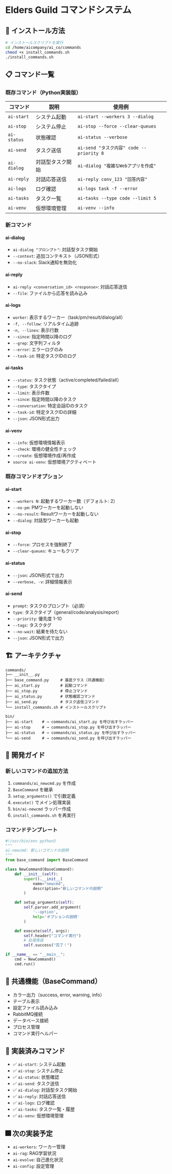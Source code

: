 # Elders Guild コマンドシステム

## 🚀 インストール方法

```bash
# インストールスクリプトを実行
cd /home/aicompany/ai_co/commands
chmod +x install_commands.sh
./install_commands.sh
```

## 📋 コマンド一覧

### 既存コマンド（Python実装版）

| コマンド | 説明 | 使用例 |
|---------|------|--------|
| `ai-start` | システム起動 | `ai-start --workers 3 --dialog` |
| `ai-stop` | システム停止 | `ai-stop --force --clear-queues` |
| `ai-status` | 状態確認 | `ai-status --verbose` |
| `ai-send` | タスク送信 | `ai-send "タスク内容" code --priority 8` |
| `ai-dialog` | 対話型タスク開始 | `ai-dialog "複雑なWebアプリを作成"` |
| `ai-reply` | 対話応答送信 | `ai-reply conv_123 "回答内容"` |
| `ai-logs` | ログ確認 | `ai-logs task -f --error` |
| `ai-tasks` | タスク一覧 | `ai-tasks --type code --limit 5` |
| `ai-venv` | 仮想環境管理 | `ai-venv --info` |

### 新コマンド

#### ai-dialog
- `ai-dialog "プロンプト"`: 対話型タスク開始
- `--context`: 追加コンテキスト（JSON形式）
- `--no-slack`: Slack通知を無効化

#### ai-reply
- `ai-reply <conversation_id> <response>`: 対話応答送信
- `--file`: ファイルから応答を読み込み

#### ai-logs
- `worker`: 表示するワーカー（task/pm/result/dialog/all）
- `-f, --follow`: リアルタイム追跡
- `-n, --lines`: 表示行数
- `--since`: 指定時間以降のログ
- `--grep`: 文字列フィルタ
- `--error`: エラーログのみ
- `--task-id`: 特定タスクIDのログ

#### ai-tasks
- `--status`: タスク状態（active/completed/failed/all）
- `--type`: タスクタイプ
- `--limit`: 表示件数
- `--since`: 指定時間以降のタスク
- `--conversation`: 特定会話IDのタスク
- `--task-id`: 特定タスクIDの詳細
- `--json`: JSON形式出力

#### ai-venv
- `--info`: 仮想環境情報表示
- `--check`: 環境の健全性チェック
- `--create`: 仮想環境作成/再作成
- `source ai-venv`: 仮想環境アクティベート

### 既存コマンドオプション

#### ai-start
- `--workers N`: 起動するワーカー数（デフォルト: 2）
- `--no-pm`: PMワーカーを起動しない
- `--no-result`: Resultワーカーを起動しない
- `--dialog`: 対話型ワーカーも起動

#### ai-stop
- `--force`: プロセスを強制終了
- `--clear-queues`: キューもクリア

#### ai-status
- `--json`: JSON形式で出力
- `--verbose, -v`: 詳細情報表示

#### ai-send
- `prompt`: タスクのプロンプト（必須）
- `type`: タスクタイプ（general/code/analysis/report）
- `--priority`: 優先度 1-10
- `--tags`: タスクタグ
- `--no-wait`: 結果を待たない
- `--json`: JSON形式で出力

## 🏗️ アーキテクチャ

```
commands/
├── __init__.py
├── base_command.py     # 基底クラス（共通機能）
├── ai_start.py         # 起動コマンド
├── ai_stop.py          # 停止コマンド
├── ai_status.py        # 状態確認コマンド
├── ai_send.py          # タスク送信コマンド
└── install_commands.sh # インストールスクリプト

bin/
├── ai-start    # → commands/ai_start.py を呼び出すラッパー
├── ai-stop     # → commands/ai_stop.py を呼び出すラッパー
├── ai-status   # → commands/ai_status.py を呼び出すラッパー
└── ai-send     # → commands/ai_send.py を呼び出すラッパー
```

## 🔧 開発ガイド

### 新しいコマンドの追加方法

1. `commands/ai_newcmd.py` を作成
2. `BaseCommand` を継承
3. `setup_arguments()` で引数定義
4. `execute()` でメイン処理実装
5. `bin/ai-newcmd` ラッパー作成
6. `install_commands.sh` を再実行

### コマンドテンプレート

```python
#!/usr/bin/env python3
"""
ai-newcmd: 新しいコマンドの説明
"""
from base_command import BaseCommand

class NewCommand(BaseCommand):
    def __init__(self):
        super().__init__(
            name="newcmd",
            description="新しいコマンドの説明"
        )

    def setup_arguments(self):
        self.parser.add_argument(
            '--option',
            help='オプションの説明'
        )

    def execute(self, args):
        self.header("コマンド実行")
        # 処理実装
        self.success("完了！")

if __name__ == "__main__":
    cmd = NewCommand()
    cmd.run()
```

## 🎨 共通機能（BaseCommand）

- カラー出力（success, error, warning, info）
- テーブル表示
- 設定ファイル読み込み
- RabbitMQ接続
- データベース接続
- プロセス管理
- コマンド実行ヘルパー

## 📝 実装済みコマンド

- ✅ `ai-start`: システム起動
- ✅ `ai-stop`: システム停止
- ✅ `ai-status`: 状態確認
- ✅ `ai-send`: タスク送信
- ✅ `ai-dialog`: 対話型タスク開始
- ✅ `ai-reply`: 対話応答送信
- ✅ `ai-logs`: ログ確認
- ✅ `ai-tasks`: タスク一覧・履歴
- ✅ `ai-venv`: 仮想環境管理

## 🎆 次の実装予定

- `ai-workers`: ワーカー管理
- `ai-rag`: RAG学習状況
- `ai-evolve`: 自己進化状況
- `ai-config`: 設定管理
